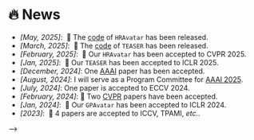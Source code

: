 # 🔥 News
- *[May, 2025]*: &nbsp;🎉 The [code](https://github.com/Pixel-Talk/HRAvatar) of `HRAvatar` has been released.
- *[March, 2025]*: &nbsp;🎉 The [code](https://github.com/julia-cherry/Teaser_official) of `TEASER` has been released.
- *[February, 2025]*: &nbsp;🎉 Our `HRAvatar` has been accepted to CVPR 2025. 
- *[Jan, 2025]*: &nbsp;🎉 Our `TEASER` has been accepted to ICLR 2025.
- *[December, 2024]*: One [AAAI](https://aaai.org/Conferences/AAAI-25/) paper has been accepted.
- *[August, 2024]*: I will serve as a Program Committee for [AAAI 2025](https://aaai.org/conference/aaai/aaai-25/).
- *[July, 2024]*: One paper is accepted to ECCV 2024.
- *[February, 2024]*:  🎉 Two [CVPR](https://cvpr2024.thecvf.com/) papers have been accepted.
- *[Jan, 2024]*: &nbsp;🎉 Our `GPAvatar` has been accepted to ICLR 2024.
- *[2023]*: &nbsp;🎉 4 papers are accepted to ICCV, TPAMI, *etc.*.
<!-- - *[December, 2023]*: &nbsp;🎉 Our `PnP-GA+` has been accepted by TPAMI. -->
<!-- - *[July, 2023]*: &nbsp;🎉 Two [ICCV](https://iccv2023.thecvf.com) papers have been accepted. -->
<!-- - *[June, 2023]*: &nbsp;🎉 One [TPAMI](https://ieeexplore.ieee.org/document/9220850) paper has been published. --> -->
<!-- - *[April, 2023]*: &nbsp;🎉 One [CVMJ](https://www.sciopen.com/article/10.1007/s41095-022-0294-4) paper has been accepted. -->
<!-- - *[Mar, 2022]*: &nbsp;🎉 Two [CVPR](https://cvpr2022.thecvf.com/) papers have been accepted. -->
